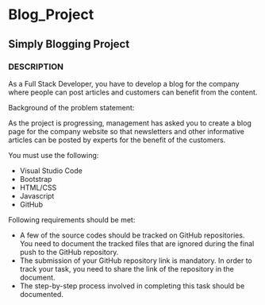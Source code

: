 # Blog_Project

## Simply Blogging Project


### DESCRIPTION
As a Full Stack Developer, you have to develop a blog for the company where people can post articles and customers can benefit from the content.

Background of the problem statement:

As the project is progressing, management has asked you to create a blog page for the company website so that newsletters and other informative articles can be posted by experts for the benefit of the customers.

You must use the following:

* Visual Studio Code
* Bootstrap
* HTML/CSS
* Javascript
* GitHub

Following requirements should be met:

* A few of the source codes should be tracked on GitHub repositories. You need to document the tracked files that are ignored during the final push to the GitHub repository.
* The submission of your GitHub repository link is mandatory. In order to track your task, you need to share the link of the repository in the document.
* The step-by-step process involved in completing this task should be documented.

